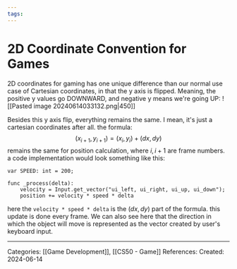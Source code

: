```yaml
---
tags:
---
```

# 2D Coordinate Convention for Games
2D coordinates for gaming has one unique difference than our normal use case of Cartesian coordinates, in that the y axis is flipped. Meaning, the positive y values go DOWNWARD, and negative y means we're going UP:
![[Pasted image 20240614033132.png|450]]

Besides this y axis flip, everything remains the same. I mean, it's just a cartesian coordinates after all. the formula:
$$
(x_{i+1}, y_{i+1}) = (x_{i}, y_{i}) + (dx, dy)
$$
remains the same for position calculation, where $i, i + 1$  are frame numbers. a code implementation would look something like this:

```GDScript
var SPEED: int = 200;

func _process(delta):
	velocity = Input.get_vector("ui_left, ui_right, ui_up, ui_down");
	position += velocity * speed * delta
```
here the `velocity * speed * delta` is the $(dx, dy)$ part of the formula. this update is done every frame. We can also see here that the direction in which the object will move is represented as the vector created by user's keyboard input.

---
Categories: [[Game Development]], [[CS50 - Game]]
References:
Created: 2024-06-14
